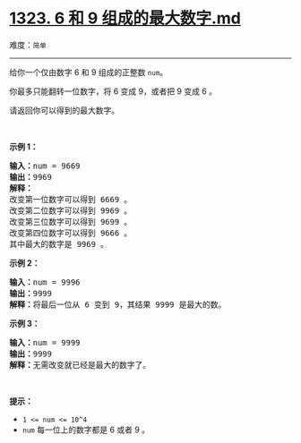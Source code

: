 # [1323. 6 和 9 组成的最大数字.md](https://leetcode-cn.com/problems/maximum-69-number)

难度：`简单`

---

<p>给你一个仅由数字 6 和 9 组成的正整数&nbsp;<code>num</code>。</p>

<p>你最多只能翻转一位数字，将 6 变成&nbsp;9，或者把&nbsp;9 变成&nbsp;6 。</p>

<p>请返回你可以得到的最大数字。</p>

<p>&nbsp;</p>

<p><strong>示例 1：</strong></p>

<pre><strong>输入：</strong>num = 9669
<strong>输出：</strong>9969
<strong>解释：</strong>
改变第一位数字可以得到 6669 。
改变第二位数字可以得到 9969 。
改变第三位数字可以得到 9699 。
改变第四位数字可以得到 9666 。
其中最大的数字是 9969 。
</pre>

<p><strong>示例 2：</strong></p>

<pre><strong>输入：</strong>num = 9996
<strong>输出：</strong>9999
<strong>解释：</strong>将最后一位从 6 变到 9，其结果 9999 是最大的数。</pre>

<p><strong>示例 3：</strong></p>

<pre><strong>输入：</strong>num = 9999
<strong>输出：</strong>9999
<strong>解释：</strong>无需改变就已经是最大的数字了。</pre>

<p>&nbsp;</p>

<p><strong>提示：</strong></p>

<ul>
	<li><code>1 &lt;= num &lt;= 10^4</code></li>
	<li><code>num</code>&nbsp;每一位上的数字都是 6 或者&nbsp;9 。</li>
</ul>
